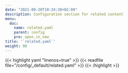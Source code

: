 ```yaml
---
date: "2021-09-20T10:34:38+02:00"
description: Configuration section for related content
menu:
  doc:
    name: related.yaml
    parent: config
    pre: open_in_new
title: '`related.yaml`'
weight: 90
---
```



{{< highlight yaml "linenos=true" >}}
{{< readfile file="/config/_default/related.yaml" >}}
{{< /highlight >}} 
